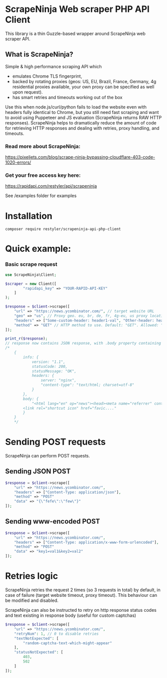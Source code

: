 # ScrapeNinja Web scraper PHP API Client
This library is a thin Guzzle-based wrapper around ScrapeNinja web scraper API.


## What is ScrapeNinja?
Simple & high performance scraping API which 
 - emulates Chrome TLS fingerprint, 
 - backed by rotating proxies (geos: US, EU, Brazil, France, Germany, 4g residential proxies available, your own proxy can be specified as well upon request). 
 - has smart retries and timeouts working out of the box

Use this when node.js/curl/python fails to load the website even with headers fully identical to Chrome, but you still need fast scraping and want to avoid using Puppeteer and JS evaluation (ScrapeNinja returns RAW HTTP responses). 
ScrapeNinja helps to dramatically reduce the amount of code for retrieving HTTP responses and dealing with retries, proxy handling, and timeouts.

### Read more about ScrapeNinja: 
https://pixeljets.com/blog/scrape-ninja-bypassing-cloudflare-403-code-1020-errors/ 





### Get your free access key here:
https://rapidapi.com/restyler/api/scrapeninja

See /examples folder for examples

# Installation
```
composer require restyler/scrapeninja-api-php-client
```

# Quick example:
### Basic scrape request
```php
use ScrapeNinja\Client;

$scraper = new Client([
        "rapidapi_key" => "YOUR-RAPID-API-KEY"
    ]
);

$response = $client->scrape([
    "url" => "https://news.ycombinator.com/", // target website URL
    "geo" => "us", // Proxy geo. eu, br, de, fr, 4g-eu, us proxy locations are available. Default: "us"
    "headers" => ["Some-custom-header: header1-val", "Other-header: header2-val"], // Custom headers to pass to target website. User-agent header is not required, it is attached automatically.
    "method" => "GET" // HTTP method to use. Default: "GET". Allowed: "GET", "POST", "PUT". 
]);

print_r($response);
// response now contains JSON response, with .body property containing target website response.
/*
    {
        info: {
            version: "1.1",
            statusCode: 200,
            statusMessage: "OK",
            headers: {
                server: "nginx",
                "content-type": "text/html; charset=utf-8"
            }
        },
        body: {
            "<html lang="en" op="news"><head><meta name="referrer" content="origin"><meta name="viewport" content="width=device-width, initial-scale=1.0"><link rel="stylesheet" type="text/css" href="news.css?5eYyZbFhPFukXyt5EaSy">
        <link rel="shortcut icon" href="favic...."
        }
    }
    */
```

# Sending POST requests

ScrapeNinja can perform POST requests.

## Sending JSON POST
```php
$response = $client->scrape([
    "url" => "https://news.ycombinator.com/", 
    "headers" => ["Content-Type: application/json"], 
    "method" => "POST" 
    "data" => "{\"fefe\":\"few\"}"
]);
```


## Sending www-encoded POST
```php
$response = $client->scrape([
    "url" => "https://news.ycombinator.com/", 
    "headers" => ["Content-Type: application/x-www-form-urlencoded"], 
    "method" => "POST" 
    "data" => "key1=val1&key2=val2"
]);
```



# Retries logic
ScrapeNinja retries the request 2 times (so 3 requests in total) by default, in case of failure (target website timeout, proxy timeout).
This behaviour can be modified and disabled.

ScrapeNinja can also be instructed to retry on  http response status codes and text existing in response body (useful for custom captchas)
```php
$response = $client->scrape([
    "url" => "https://news.ycombinator.com/",
    "retryNum": 1, // 0 to disable retries
    "textNotExpected": [
        "random-captcha-text-which-might-appear"
    ],
    "statusNotExpected": [
        403,
        502
    ]
]);
```
